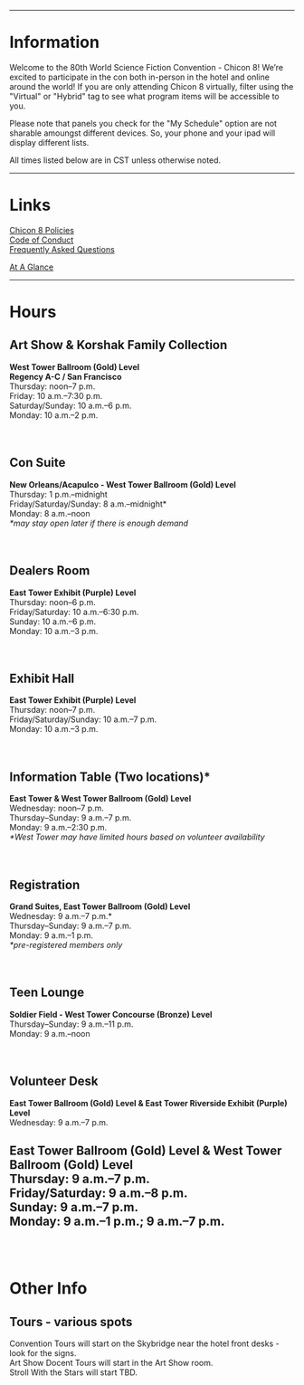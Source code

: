 
---
# Information

Welcome to the 80th World Science Fiction Convention - Chicon 8! We’re excited to participate in the con both in-person in the hotel and online around the world! If you are only attending Chicon 8 virtually, filter using the "Virtual" or "Hybrid" tag to see what program items will be accessible to you.

Please note that panels you check for the "My Schedule" option are not sharable amoungst different devices. So, your phone and your ipad will display different lists.

All times listed below are in CST unless otherwise noted.

---
# Links

[Chicon 8 Policies](https://chicon.org/home/policies/)  
[Code of Conduct](https://chicon.org/home/for-members/code-of-conduct/)  
[Frequently Asked Questions](https://chicon.org/home/about-worldcon/chicon-8-frequently-asked-questions-august-2020/)  

[At A Glance](https://chicon.org/at-a-glance)


---
# Hours

## Art Show & Korshak Family Collection
**West Tower Ballroom (Gold) Level**  
**Regency A-C / San Francisco**  
Thursday: noon–7 p.m.  
Friday: 10 a.m.–7:30 p.m.  
Saturday/Sunday: 10 a.m.–6 p.m.  
Monday: 10 a.m.–2 p.m.  
&nbsp;  
&nbsp;  
## Con Suite
**New Orleans/Acapulco - West Tower Ballroom (Gold) Level**  
Thursday: 1 p.m.–midnight  
Friday/Saturday/Sunday: 8 a.m.–midnight*  
Monday: 8 a.m.–noon  
*&ast;may stay open later if there is enough demand*  
&nbsp;  
&nbsp;  
## Dealers Room
**East Tower Exhibit (Purple) Level**  
Thursday: noon–6 p.m.  
Friday/Saturday: 10 a.m.–6:30 p.m.  
Sunday: 10 a.m.–6 p.m.  
Monday: 10 a.m.–3 p.m.  
&nbsp;  
&nbsp;  
## Exhibit Hall
**East Tower Exhibit (Purple) Level**  
Thursday: noon–7 p.m.  
Friday/Saturday/Sunday: 10 a.m.–7 p.m.  
Monday: 10 a.m.–3 p.m.  
&nbsp;  
&nbsp;  
## Information Table (Two locations)*
**East Tower & West Tower Ballroom (Gold) Level**  
Wednesday: noon–7 p.m.  
Thursday–Sunday: 9 a.m.–7 p.m.  
Monday: 9 a.m.–2:30 p.m.  
*&ast;West Tower may have limited hours based on volunteer availability*  
&nbsp;  
&nbsp;  
## Registration
**Grand Suites, East Tower Ballroom (Gold) Level**  
Wednesday: 9 a.m.–7 p.m.*  
Thursday–Sunday: 9 a.m.–7 p.m.  
Monday: 9 a.m.–1 p.m.  
*&ast;pre-registered members only*  
&nbsp;  
&nbsp;  
## Teen Lounge
**Soldier Field - West Tower Concourse (Bronze) Level**  
Thursday–Sunday: 9 a.m.–11 p.m.  
Monday: 9 a.m.–noon  
&nbsp;  
&nbsp;  
## Volunteer Desk
**East Tower Ballroom (Gold) Level & East Tower Riverside Exhibit (Purple) Level**  
Wednesday: 9 a.m.–7 p.m.  

**East Tower Ballroom (Gold) Level & West Tower Ballroom (Gold) Level**  
Thursday: 9 a.m.–7 p.m.  
Friday/Saturday: 9 a.m.–8 p.m.  
Sunday: 9 a.m.–7 p.m.  
Monday: 9 a.m.–1 p.m.; 9 a.m.–7 p.m.  
&nbsp;  
&nbsp;  
---
# Other Info
## Tours - various spots

Convention Tours will start on the Skybridge near the hotel front desks - look for the signs.  
Art Show Docent Tours will start in the Art Show room.  
Stroll With the Stars will start TBD.  




